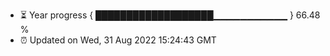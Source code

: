 - ⏳ Year progress { ███████████████████▁▁▁▁▁▁▁▁▁▁▁ } 66.48 %
- ⏰ Updated on Wed, 31 Aug 2022 15:24:43 GMT

